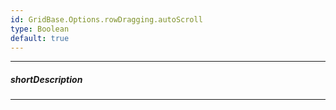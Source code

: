 ```yaml
---
id: GridBase.Options.rowDragging.autoScroll
type: Boolean
default: true
---
```

---
##### shortDescription
<!-- Description goes here -->

---
<!-- Description goes here -->